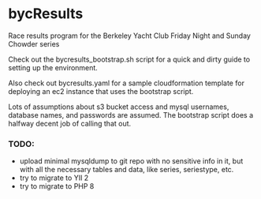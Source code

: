 bycResults
==========

Race results program for the Berkeley Yacht Club Friday Night and Sunday Chowder series

Check out the bycresults_bootstrap.sh script for a quick and dirty guide to setting up the environment.

Also check out bycresults.yaml for a sample cloudformation template for deploying an ec2 instance that uses the bootstrap script.

Lots of assumptions about s3 bucket access and mysql usernames, database names, and passwords are assumed.  The bootstrap script does a halfway decent job of calling that out.

### TODO:

- upload minimal mysqldump to git repo with no sensitive info in it, but with all the necessary tables and data, like series, seriestype, etc.
- try to migrate to YII 2
- try to migrate to PHP 8
